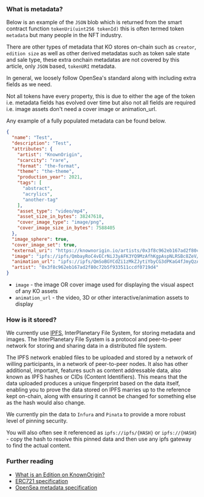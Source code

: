 ### What is metadata?

Below is an example of the `JSON` blob which is returned from the smart contract function `tokenUri(uint256 tokenId)`
this is often termed token `metadata` but many people in the NFT industry.

There are other types of metadata that KO stores on-chain such as `creator`, `edition size` as well as other derived
metadatas such as token sale state and sale type, these extra onchain metadatas are not covered by this article,
only `JSON` based, `tokenURI` metadata.

In general, we loosely follow OpenSea's standard along with including extra fields as we need.

Not all tokens have every property, this is due to either the age of the token i.e. metadata fields has evolved over
time but also not all fields are required i.e. image assets don't need a cover image or animation_url.

Any example of a fully populated metadata can be found below.

```json
{
  "name": "Test",
  "description": "Test",
  "attributes": {
    "artist": "KnownOrigin",
    "scarcity": "rare",
    "format": "the-format",
    "theme": "the-theme",
    "production_year": 2021,
    "tags": [
      "abstract",
      "acrylics",
      "another-tag"
    ],
    "asset_type": "video/mp4",
    "asset_size_in_bytes": 38247618,
    "cover_image_type": "image/png",
    "cover_image_size_in_bytes": 7588405
  },
  "image_sphere": true,
  "cover_image_set": true,
  "external_uri": "https://knownorigin.io/artists/0x3f8c962eb167ad2f80c72b5f933511ccdf0719d4",
  "image": "ipfs://ipfs/QmbayRoC4vECrNiJ3yAFK3YQ9MzAfhKgpAspNLRSBc8ZeV/asset.png",
  "animation_url": "ipfs://ipfs/QmSoBGYCdZi1zMkZJytiYbyCG3dPKaG4fJmyQzAKihKfW3/asset.mp4",
  "artist": "0x3f8c962eb167ad2f80c72b5f933511ccdf0719d4"
}
```

* `image` - the image OR cover image used for displaying the visual aspect of any KO assets
* `animation_url` - the video, 3D or other interactive/animation assets to display 

### How is it stored?

We currently use [IPFS](https://ipfs.io/), InterPlanetary File System, for storing metadata and images. The
InterPlanetary File System is a protocol and peer-to-peer network for storing and sharing data in a distributed file
system.

The IPFS network enabled files to be uploaded and stored by a network of willing participants, in a network of
peer-to-peer nodes. It also has other additional, important, features such as content addressable data, also known as
IPFS hashes or CIDs (Content Identifiers). This means that the data uploaded produces a unique fingerprint based on the
data itself, enabling you to prove the data stored on IPFS marries up to the reference kept on-chain, along with
ensuring it cannot be changed for something else as the hash would also change.

We currently pin the data to `Infura` and `Pinata` to provide a more robust level of pinning security.

You will also often see it referenced as `ipfs://ipfs/{HASH}` or `ipfs://{HASH}` - copy the hash to resolve this pinned
data and then use any ipfs gateway to find the actual content.

### Further reading

* [What is an Edition on KnownOrigin?](/guide/what-is-an-edition)
* [ERC721 specification](https://eips.ethereum.org/EIPS/eip-721)
* [OpenSea metadata specification](https://docs.opensea.io/docs/metadata-standards)
